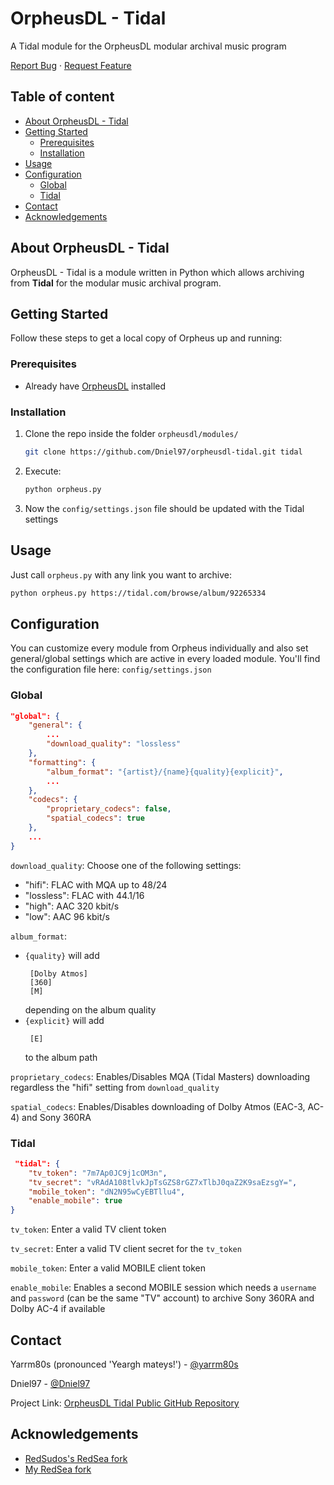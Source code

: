 <!-- PROJECT INTRO -->

OrpheusDL - Tidal
=================

A Tidal module for the OrpheusDL modular archival music program

[Report Bug](https://github.com/yarrm80s/orpheusdl/issues)
·
[Request Feature](https://github.com/yarrm80s/orpheusdl/issues)


## Table of content

- [About OrpheusDL - Tidal](#about-orpheusdl-tidal)
- [Getting Started](#getting-started)
    - [Prerequisites](#prerequisites)
    - [Installation](#installation)
- [Usage](#usage)
- [Configuration](#configuration)
    - [Global](#global)
    - [Tidal](#tidal)
- [Contact](#contact)
- [Acknowledgements](#acknowledgements)



<!-- ABOUT ORPHEUS -->
## About OrpheusDL - Tidal

OrpheusDL - Tidal is a module written in Python which allows archiving from **Tidal** for the modular music archival program.


<!-- GETTING STARTED -->
## Getting Started

Follow these steps to get a local copy of Orpheus up and running:

### Prerequisites

* Already have [OrpheusDL](https://github.com/yarrm80s/orpheusdl) installed

### Installation

1. Clone the repo inside the folder `orpheusdl/modules/`
   ```sh
   git clone https://github.com/Dniel97/orpheusdl-tidal.git tidal
   ```
2. Execute:
   ```sh
   python orpheus.py
   ```
3. Now the `config/settings.json` file should be updated with the Tidal settings

<!-- USAGE EXAMPLES -->
## Usage

Just call `orpheus.py` with any link you want to archive:

```sh
python orpheus.py https://tidal.com/browse/album/92265334
```

<!-- CONFIGURATION -->
## Configuration

You can customize every module from Orpheus individually and also set general/global settings which are active in every
loaded module. You'll find the configuration file here: `config/settings.json`

### Global

```json
"global": {
    "general": {
        ...
        "download_quality": "lossless"
    },
    "formatting": {
        "album_format": "{artist}/{name}{quality}{explicit}",
        ...
    },
    "codecs": {
        "proprietary_codecs": false,
        "spatial_codecs": true
    },
    ...
}
```

`download_quality`: Choose one of the following settings:
* "hifi": FLAC with MQA up to 48/24
* "lossless": FLAC with 44.1/16
* "high": AAC 320 kbit/s
* "low": AAC 96 kbit/s

`album_format`:
* `{quality}` will add
    ```
     [Dolby Atmos]
     [360]
     [M]
    ```
  depending on the album quality
* `{explicit}` will add
    ```
     [E]
    ```
  to the album path 

`proprietary_codecs`: Enables/Disables MQA (Tidal Masters) downloading regardless the "hifi" setting from `download_quality`

`spatial_codecs`: Enables/Disables downloading of Dolby Atmos (EAC-3, AC-4) and Sony 360RA

### Tidal
```json
 "tidal": {
    "tv_token": "7m7Ap0JC9j1cOM3n",
    "tv_secret": "vRAdA108tlvkJpTsGZS8rGZ7xTlbJ0qaZ2K9saEzsgY=",
    "mobile_token": "dN2N95wCyEBTllu4",
    "enable_mobile": true
}
```
`tv_token`: Enter a valid TV client token

`tv_secret`: Enter a valid TV client secret for the `tv_token`

`mobile_token`: Enter a valid MOBILE client token

`enable_mobile`: Enables a second MOBILE session which needs a `username` and `password` (can be the same "TV" account)
to archive Sony 360RA and Dolby AC-4 if available

<!-- Contact -->
## Contact

Yarrm80s (pronounced 'Yeargh mateys!') - [@yarrm80s](https://github.com/yarrm80s)

Dniel97 - [@Dniel97](https://github.com/Dniel97)

Project Link: [OrpheusDL Tidal Public GitHub Repository](https://github.com/Dniel97/orpheusdl-tidal)


<!-- ACKNOWLEDGEMENTS -->
## Acknowledgements
* [RedSudos's RedSea fork](https://github.com/redsudo/RedSea)
* [My RedSea fork](https://github.com/Dniel97/RedSea)
